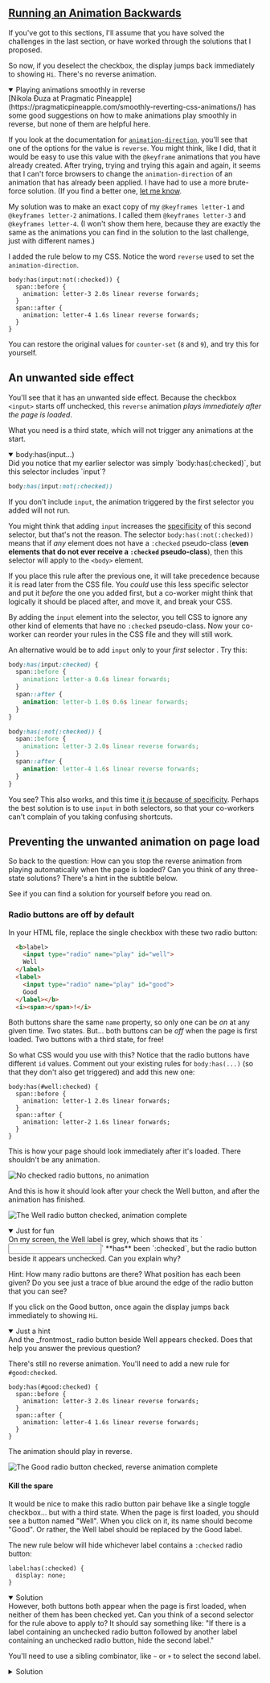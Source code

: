 <!-- Running Backwards -->
<section
  id="running-backwards"
  aria-labelledby="running-backwards"
  data-item="Running Backwards"
>
  <h2><a href="#running-backwards">Running an Animation Backwards</a></h2>

If you've got to this sections, I'll assume that you have solved the challenges in the last section, or have worked through the solutions that I proposed.

So now, if you deselect the checkbox, the display jumps back immediately to showing `Hi`. There's no reverse animation.

<details class="tip" open>
<summary>Playing animations smoothly in reverse</summary>
[Nikola Đuza at Pragmatic Pineapple](https://pragmaticpineapple.com/smoothly-reverting-css-animations/) has some good suggestions on how to make animations play smoothly in reverse, but none of them are helpful here.

</details>

If you look at the documentation for [`animation-direction`](https://developer.mozilla.org/en-US/docs/Web/CSS/animation-direction), you'll see that one of the options for the value is `reverse`. You might think, like I did, that it would be easy to use this value with the `@keyframe` animations that you have already created. After trying, trying and trying this again and again, it seems that I can't force browsers to change the `animation-direction` of an animation that has already been applied. I have had to use a more brute-force solution. (If you find a better one, [let me know](https://github.com/MERNCraft/css-only-games-1/issues/new).

My solution was to make an exact copy of  my `@keyframes letter-1` and  `@keyframes letter-2` animations. I called them  `@keyframes letter-3` and  `@keyframes letter-4`. (I won't show them here, because they are exactly the same as the animations you can find in the solution to the last challenge, just with different names.)

I added the rule below to my CSS. Notice the word `reverse` used to set the `animation-direction`.
```css-#95
body:has(input:not(:checked)) {
  span::before {
    animation: letter-3 2.0s linear reverse forwards;
  }
  span::after {
    animation: letter-4 1.6s linear reverse forwards;
  }
}
```
You can restore the original values for `counter-set` (`8` and `9`), and try this for yourself.

## An unwanted side effect

You'll see that it has an unwanted side effect. Because the checkbox `<input>` starts off unchecked, this `reverse` animation _plays immediately after the page is loaded_.

What you need is a third state, which will not trigger any animations at the start.

<details class="question" open>
<summary>body:has(input...)</summary>
Did you notice that my earlier selector was simply `body:has(:checked)`, but this selector includes `input`?

```css
body:has(input:not(:checked))
```

If you don't include `input`, the animation triggered by the first selector you added will not run.

You might think that adding `input` increases the [specificity](https://developer.mozilla.org/en-US/docs/Web/CSS/Specificity) of this second selector, but that's not the reason. The selector `body:has(:not(:checked))` means that if _any_ element does not have a `:checked` pseudo-class (**even elements that do not ever receive a `:checked` pseudo-class**), then this selector will apply to the `<body>` element.

If you place this rule after the previous one, it will take precedence because it is read later from the CSS file. You _could_ use this less specific selector and put it _before_ the one you added first, but a co-worker might think that logically it should be placed after, and move it, and break your CSS.

By adding the `input` element into the selector, you tell CSS to ignore any other kind of elements that have no `:checked` pseudo-class. Now your co-worker can reorder your rules in the CSS file and they will still work.

An alternative would be to add `input` only to your _first_ selector . Try this:
```css
body:has(input:checked) {
  span::before {
    animation: letter-a 0.6s linear forwards;
  }
  span::after {
    animation: letter-b 1.0s 0.6s linear forwards;
  }
}

body:has(:not(:checked)) {
  span::before {
    animation: letter-3 2.0s linear reverse forwards;
  }
  span::after {
    animation: letter-4 1.6s linear reverse forwards;
  }
}
```

You see? This also works, and this time [it _is_ because of specificity](https://specificity.keegan.st/). Perhaps the best solution is to use `input` in both selectors, so that your co-workers can't complain of you taking confusing shortcuts.

</details>

## Preventing the unwanted animation on page load

So back to the question: How can you stop the reverse animation from playing automatically when the page is loaded? Can you think of any three-state solutions? There's a hint in the subtitle below.

See if you can find a solution for yourself before you read on.

### Radio buttons are off by default

In your HTML file, replace the single checkbox with these two radio button:

```html
  <b>label>
    <input type="radio" name="play" id="well">
    Well
  </label>
  <label>
    <input type="radio" name="play" id="good">
    Good
  </label></b>
  <i><span></span>!</i>
```

Both buttons share the same `name` property, so only one can be _on_ at any given time. Two states. But... both buttons can be _off_ when the page is first loaded. Two buttons with a third state, for free!

So what CSS would you use with this? Notice that the radio buttons have different `id` values. Comment out your existing rules for `body:has(...)` (so that they don't also get triggered) and add this new one:

```css-#130
body:has(#well:checked) {
  span::before {
    animation: letter-1 2.0s linear forwards;
  }
  span::after {
    animation: letter-2 1.6s linear forwards;
  }
}
```
This is how your page should look immediately after it's loaded. There shouldn't be any animation.

![No checked radio buttons, no animation](images/well-hi.webp)


And this is how it should look after your check the Well button, and after the animation has finished.

![The Well radio button checked, animation complete](images/well-by.webp)

<details class="question" open>
<summary>Just for fun</summary>
On my screen, the Well label is grey, which shows that its `<input>` **has** been `:checked`, but the radio button beside it appears unchecked. Can you explain why?

Hint: How many radio buttons are there? What position has each been given? Do you see just a trace of blue around the edge of the radio button that you can see?

</details>

If you click on the Good button, once again the display jumps back immediately to showing `Hi`. 

<details class="question" open>
<summary>Just a hint</summary>
And the _frontmost_ radio button beside Well appears checked. Does that help you answer the previous question?

</details>

There's still no reverse animation. You'll need to add a new rule for `#good:checked`.
```css-#139
body:has(#good:checked) {
  span::before {
    animation: letter-3 2.0s linear reverse forwards;
  } 
  span::after { 
    animation: letter-4 1.6s linear reverse forwards;
  }
}
```

The animation should play in reverse.

![The Good radio button checked, reverse animation complete](images/good-hi.webp)

#### Kill the spare

It would be nice to make this radio button pair behave like a single toggle checkbox... but with a third state. When the page is first loaded, you should see a button named "Well". When you click on it, its name should become "Good". Or rather, the Well label should be replaced by the Good label.

The new rule below will hide whichever label contains a `:checked` radio button:
```css-#148
label:has(:checked) {
  display: none;
}
```
<details class="challenge" open>
<summary>Solution</summary>
However, both buttons both appear when the page is first loaded, when neither of them has been checked yet. Can you think of a second selector for the rule above to apply to? It should say something like: "If there is a label containing an unchecked radio button followed by another label containing an unchecked radio button, hide the second label."

You'll need to use a sibling combinator, like `~` or `+` to select the second label.

<details class="solution">
<summary>Solution</summary>
Here's my solution. Can you adapt this to work with your version?
```css-w
<b>label:has(input:not(:checked)) + label:has(input:not(:checked)),</b><i>
label:has(:checked) {
  display: none;
}</i>
```
</details>
</details>
</section>